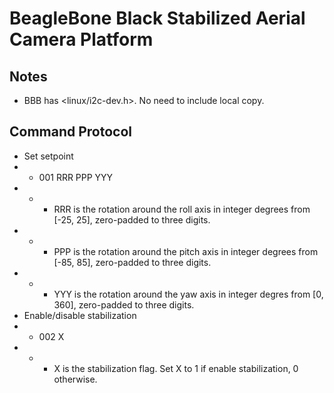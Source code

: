 # BeagleBone Black Stabilized Aerial Camera Platform

## Notes
* BBB has <linux/i2c-dev.h>.  No need to include local copy.

## Command Protocol
* Set setpoint
* * 001 RRR PPP YYY
* * * RRR is the rotation around the roll axis in integer degrees from [-25, 25], zero-padded to three digits.
* * * PPP is the rotation around the pitch axis in integer degrees from [-85, 85], zero-padded to three digits.
* * * YYY is the rotation around the yaw axis in integer degres from [0, 360], zero-padded to three digits.
* Enable/disable stabilization
* * 002 X
* * * X is the stabilization flag.  Set X to 1 if enable stabilization, 0 otherwise.
